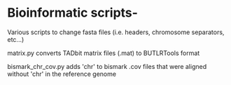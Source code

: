# Bioinformatic scripts-
Various scripts to change fasta files (i.e. headers, chromosome separators, etc...)

matrix.py converts TADbit matrix files (.mat) to BUTLRTools format 

bismark_chr_cov.py adds 'chr' to bismark .cov files that were aligned without 'chr' in the reference genome
